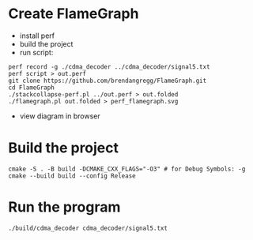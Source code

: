 # Create FlameGraph
- install perf
- build the project
- run script:
```
perf record -g ./cdma_decoder ../cdma_decoder/signal5.txt
perf script > out.perf
git clone https://github.com/brendangregg/FlameGraph.git
cd FlameGraph
./stackcollapse-perf.pl ../out.perf > out.folded
./flamegraph.pl out.folded > perf_flamegraph.svg
```
- view diagram in browser

# Build the project
```
cmake -S . -B build -DCMAKE_CXX_FLAGS="-O3" # for Debug Symbols: -g
cmake --build build --config Release
```
# Run the program
```
./build/cdma_decoder cdma_decoder/signal5.txt
```